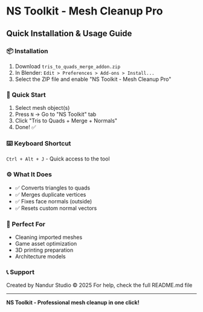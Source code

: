 # NS Toolkit - Mesh Cleanup Pro
## Quick Installation & Usage Guide

### 📦 Installation
1. Download `tris_to_quads_merge_addon.zip`
2. In Blender: `Edit > Preferences > Add-ons > Install...`
3. Select the ZIP file and enable "NS Toolkit - Mesh Cleanup Pro"

### 🚀 Quick Start
1. Select mesh object(s)
2. Press `N` → Go to "NS Toolkit" tab
3. Click "Tris to Quads + Merge + Normals"
4. Done! ✅

### ⌨️ Keyboard Shortcut
`Ctrl + Alt + J` - Quick access to the tool

### ⚙️ What It Does
- ✅ Converts triangles to quads
- ✅ Merges duplicate vertices 
- ✅ Fixes face normals (outside)
- ✅ Resets custom normal vectors

### 🎯 Perfect For
- Cleaning imported meshes
- Game asset optimization  
- 3D printing preparation
- Architecture models

### 📞 Support
Created by Nandur Studio © 2025
For help, check the full README.md file

---
**NS Toolkit - Professional mesh cleanup in one click!**
